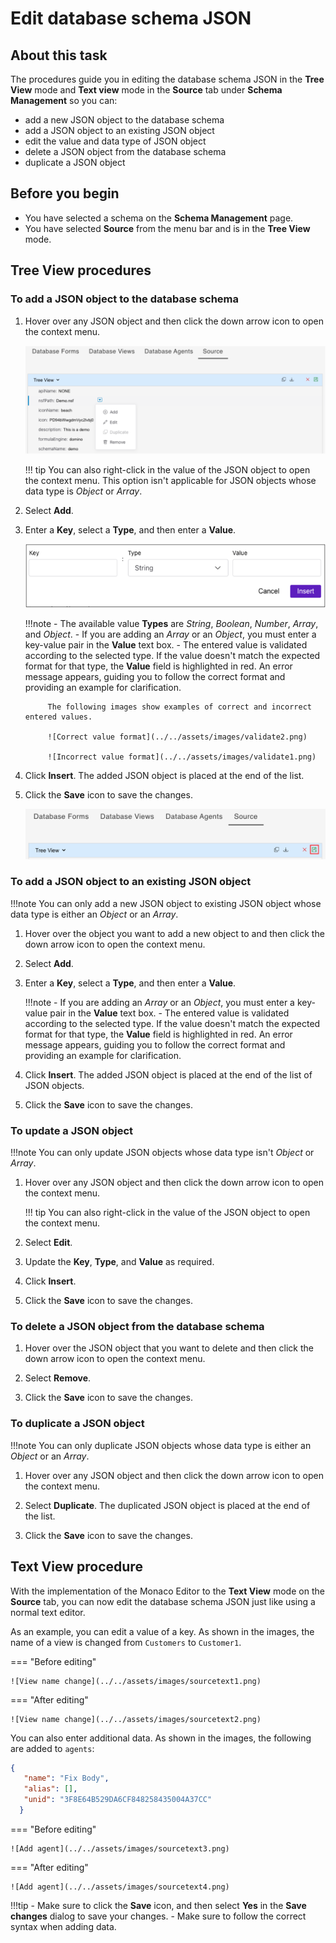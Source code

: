 # Edit database schema JSON

## About this task

The procedures guide you in editing the database schema JSON in the **Tree View** mode and **Text view** mode in the **Source** tab under **Schema Management** so you can:

- add a new JSON object to the database schema
- add a JSON object to an existing JSON object
- edit the value and data type of JSON object
- delete a JSON object from the database schema
- duplicate a JSON object

## Before you begin

- You have selected a schema on the **Schema Management** page.
- You have selected **Source** from the menu bar and is in the **Tree View** mode.  

## Tree View procedures

### To add a JSON object to the database schema

1. Hover over any JSON object and then click the down arrow icon to open the context menu.

    ![Source tab context menu](../../assets/images/SrcCntxtMenu.png)

    !!! tip
        You can also right-click in the value of the JSON object to open the context menu. This option isn't applicable for JSON objects whose data type is *Object* or *Array*. 

2. Select **Add**. 

3. Enter a **Key**, select a **Type**, and then enter a **Value**.

    ![Insert Object](../../assets/images/insertjsonobject1.png)
 
    !!!note
        - The available value **Types** are *String*, *Boolean*, *Number*, *Array*, and *Object*.
        - If you are adding an *Array* or an *Object*, you must enter a key-value pair in the **Value** text box.
        - The entered value is validated according to the selected type. If the value doesn't match the expected format for that type, the **Value** field is highlighted in red. An error message appears, guiding you to follow the correct format and providing an example for clarification.

            The following images show examples of correct and incorrect entered values.

            ![Correct value format](../../assets/images/validate2.png)

            ![Incorrect value format](../../assets/images/validate1.png)

3. Click **Insert**. The added JSON object is placed at the end of the list. 

4. Click the **Save** icon to save the changes. 

    ![Save icon in the Source tab](../../assets/images/SrcSaveIcn.png)


### To add a JSON object to an existing JSON object

!!!note
    You can only add a new JSON object to existing JSON object whose data type is either an *Object* or an *Array*. 

1. Hover over the object you want to add a new object to and then click the down arrow icon to open the context menu.

2. Select **Add**. 

3. Enter a **Key**, select a **Type**, and then enter a **Value**.

    !!!note
        - If you are adding an *Array* or an *Object*, you must enter a key-value pair in the **Value** text box.
        - The entered value is validated according to the selected type. If the value doesn't match the expected format for that type, the **Value** field is highlighted in red. An error message appears, guiding you to follow the correct format and providing an example for clarification.

4. Click **Insert**. The added JSON object is placed at the end of the list of JSON objects. 

4. Click the **Save** icon to save the changes.

### To update a JSON object

!!!note
    You can only update JSON objects whose data type isn't *Object* or *Array*.

1. Hover over any JSON object and then click the down arrow icon to open the context menu.

    !!! tip
        You can also right-click in the value of the JSON object to open the context menu.

2. Select **Edit**. 

3. Update the **Key**, **Type**, and **Value** as required.

3. Click **Insert**. 

4. Click the **Save** icon to save the changes.

### To delete a JSON object from the database schema

1. Hover over the JSON object that you want to delete and then click the down arrow icon to open the context menu.   

2. Select **Remove**. 

3. Click the **Save** icon to save the changes.

### To duplicate a JSON object

!!!note
    You can only duplicate JSON objects whose data type is either an *Object* or an *Array*.

1. Hover over any JSON object and then click the down arrow icon to open the context menu.

2. Select **Duplicate**. The duplicated JSON object is placed at the end of the list.

3. Click the **Save** icon to save the changes.

## Text View procedure

With the implementation of the Monaco Editor to the **Text View** mode on the **Source** tab, you can now edit the database schema JSON just like using a normal text editor.

As an example, you can edit a value of a key. As shown in the images, the name of a view is changed from `Customers` to `Customer1`.

=== "Before editing"

    ![View name change](../../assets/images/sourcetext1.png)

=== "After editing"

    ![View name change](../../assets/images/sourcetext2.png)

You can also enter additional data. As shown in the images, the following are added to `agents`:

```json
{
   "name": "Fix Body",
   "alias": [],
   "unid": "3F8E64B529DA6CF848258435004A37CC"
  }
```

=== "Before editing"

    ![Add agent](../../assets/images/sourcetext3.png)

=== "After editing"

    ![Add agent](../../assets/images/sourcetext4.png)


!!!tip
    - Make sure to click the **Save** icon, and then select **Yes** in the **Save changes** dialog to save your changes.
    - Make sure to follow the correct syntax when adding data.  